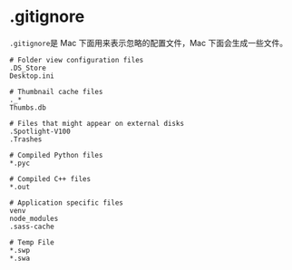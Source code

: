 # .gitignore

`.gitignore`是 Mac 下面用来表示忽略的配置文件，Mac 下面会生成一些文件。

~~~
# Folder view configuration files
.DS_Store
Desktop.ini

# Thumbnail cache files
._*
Thumbs.db

# Files that might appear on external disks
.Spotlight-V100
.Trashes

# Compiled Python files
*.pyc

# Compiled C++ files
*.out

# Application specific files
venv
node_modules
.sass-cache

# Temp File
*.swp
*.swa

~~~

